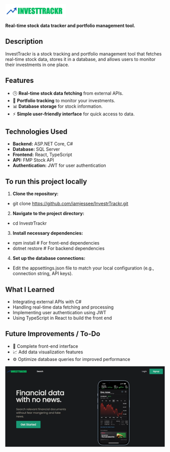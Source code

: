 ![InvestTrackr Logo](https://github.com/iamjessee/InvestTrackr/blob/master/logo.png)

**Real-time stock data tracker and portfolio management tool.**

## Description

InvestTrackr is a stock tracking and portfolio management tool that fetches real-time stock data, stores it in a database, and allows users to monitor their investments in one place.

## Features

- 🕒 **Real-time stock data fetching** from external APIs.
- 💼 **Portfolio tracking** to monitor your investments.
- 📊 **Database storage** for stock information.
- ⚡ **Simple user-friendly interface** for quick access to data.

## Technologies Used

- **Backend:** ASP.NET Core, C#
- **Database:** SQL Server
- **Frontend:** React, TypeScript
- **API:** FMP Stock API
- **Authentication:** JWT for user authentication

## To run this project locally

1. **Clone the repository:**
  - git clone https://github.com/iamjessee/InvestrTrackr.git

2. **Navigate to the project directory:**
  - cd InvestrTrackr

3. **Install necessary dependencies:**
  - npm install   # For front-end dependencies
  - dotnet restore  # For backend dependencies

4. **Set up the database connections:**
-  Edit the appsettings.json file to match your local configuration (e.g., connection string, API keys).

## What I Learned

- Integrating external APIs with C#
- Handling real-time data fetching and processing
- Implementing user authentication using JWT
- Using TypeScript in React to build the front end

## Future Improvements / To-Do
- 🔧 Complete front-end interface
- 📈 Add data visualization features
- ⚙️ Optimize database queries for improved performance

![InvestTrackr Logo](https://github.com/iamjessee/InvestTrackr/blob/master/HomePage.png)
